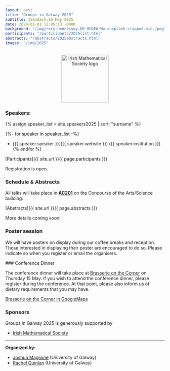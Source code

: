 ```yaml
---
layout: post
title: "Groups in Galway 2025"
subtitle: 15&ndash;16 May 2025
date: 2024-01-01 12:45:13 -0400
background: "/img/rory-hennessey-UR-9hOEW-Ww-unsplash-cropped-min.jpeg"
participants: "/participants/2025list.html"
abstracts: "/abstracts/2025abstracts.html"
images: "/img/2025"
---
```



<center><p>
    <a href="https://irishmathsoc.org/"><img width="150" src="{{ page.images }}/ims-2t.png" alt="Irish Mathematical Society logo"/></a>
</p></center>

### Speakers: 

{% assign speaker_list = site.speakers2025 | sort: "surname" %}

{%- for speaker in speaker_list -%}
- [{{ speaker.speaker }}]({{ speaker.website }}) ({{ speaker.institution }})
{% endfor %}

[Participants]({{ site.url }}{{ page.participants }})

Registration is open.

### Schedule & Abstracts

All talks will take place in **[AC201](https://maps.app.goo.gl/oXw8SV6FvhLKyBxH8)** on the Concourse of the Arts/Science building.

[Abstracts]({{ site.url }}{{ page.abstracts }})

More details coming soon! 


### Poster session

We will have posters on display during our coffee breaks and reception. Those
interested in displaying their poster are encouraged to do so. Please indicate
so when you register or email the organisers.


<span id="ConferenceDinner">
### Conference Dinner 

The conference dinner will take place at [Brasserie on the Corner](https://brasseriegalway.com/)
on Thursday 15 May. If you wish to attend the conference dinner, please
register during the conference. At that point, please also inform us of
dietary requirements that you may have.

[Brasserie on the Corner in GoogleMaps](https://maps.app.goo.gl/YWdJuV13YkCPwmDW8)



### Sponsors

Groups in Galway 2025 is generously supported by 
- [Irish Mathematical Society](https://irishmathsoc.org/)


---

**Organized by:**
- [Joshua Maglione](https://joshmaglione.com) (University of Galway)
- [Rachel Quinlan](http://rkq.ie/) (University of Galway)